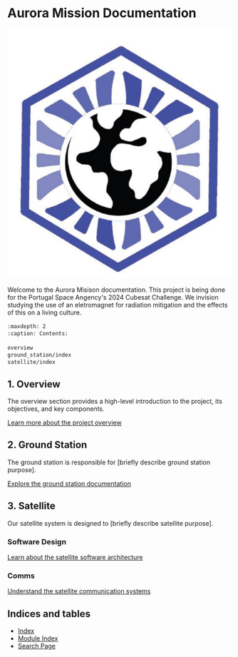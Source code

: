 
# Aurora Mission Documentation

![Organization Logo](_static/aurora_logo.png)


Welcome to the Aurora Misison documentation. 
This project is being done for the Portugal Space Angency's 2024 Cubesat Challenge.
We invision studying the use of an eletromagnet for radiation mitigation and the effects of this on a living culture.

```{toctree}
:maxdepth: 2
:caption: Contents:

overview
ground_station/index
satellite/index
```

## 1. Overview

The overview section provides a high-level introduction to the project, its objectives, and key components.

[Learn more about the project overview](overview.md)

## 2. Ground Station

The ground station is responsible for [briefly describe ground station purpose].

[Explore the ground station documentation](ground_station/index.md)

## 3. Satellite

Our satellite system is designed to [briefly describe satellite purpose].

### Software Design

[Learn about the satellite software architecture](satellite/software_design.md)

### Comms

[Understand the satellite communication systems](satellite/comms.md)

## Indices and tables

* [Index](genindex)
* [Module Index](modindex)
* [Search Page](search)
